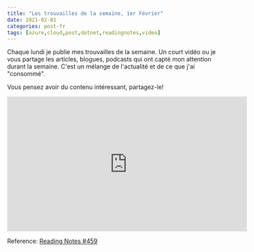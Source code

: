 ```yaml
---
title: "Les trouvailles de la semaine, 1er Février" 
date: 2021-02-01
categories: post-fr
tags: [azure,cloud,post,dotnet,readingnotes,video]
---
```


Chaque lundi je publie mes trouvailles de la semaine. Un court vidéo ou je vous partage les articles, blogues, podcasts qui ont capté mon attention durant la semaine. C'est un mélange de l'actualité et de ce que j'ai "consommé".

Vous pensez avoir du contenu intéressant, partagez-le!

<iframe width="560" height="315" src="https://www.youtube.com/embed/5Z9s1h_Mv1g" frameborder="0" allow="accelerometer; autoplay; encrypted-media; gyroscope; picture-in-picture" allowfullscreen></iframe>

Reference: [Reading Notes #459](http://www.frankysnotes.com/2021/02/reading-notes-459.html)